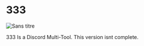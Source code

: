# 333
![Sans titre](https://user-images.githubusercontent.com/66696821/183658297-5b3b717b-1387-40f7-bac7-2fd64c646836.jpg)

333 Is a Discord Multi-Tool.
This version isnt complete.

